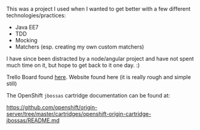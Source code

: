 This was a project I used when I wanted to get better with a few different technologies/practices:
 - Java EE7
 - TDD
 - Mocking
 - Matchers (esp. creating my own custom matchers)
 
 I have since been distracted by a node/angular project and have not spent much time on it, but hope to get back to it one day. :)

Trello Board found <a href="https://trello.com/b/YCb5FI7J/recipe-project">here</a>.
Website found <a hfref="http:www.myrecipeconnection.com">here</a> (it is really rough and simple still)


The OpenShift `jbossas` cartridge documentation can be found at:

https://github.com/openshift/origin-server/tree/master/cartridges/openshift-origin-cartridge-jbossas/README.md
